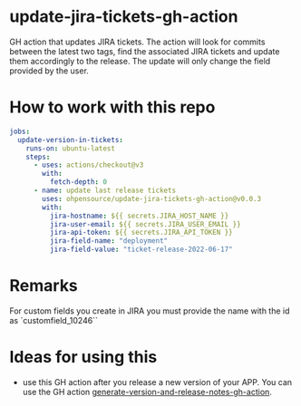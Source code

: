 # update-jira-tickets-gh-action
GH action that updates JIRA tickets. The action will look for commits between the latest two tags, find the associated JIRA tickets and update them accordingly to the release. The update will only change the field provided by the user.

# How to work with this repo

```yml
jobs:
  update-version-in-tickets:
    runs-on: ubuntu-latest
    steps:
      - uses: actions/checkout@v3
        with:
          fetch-depth: 0
      - name: update last release tickets
        uses: ohpensource/update-jira-tickets-gh-action@v0.0.3
        with:
          jira-hostname: ${{ secrets.JIRA_HOST_NAME }}
          jira-user-email: ${{ secrets.JIRA_USER_EMAIL }}
          jira-api-token: ${{ secrets.JIRA_API_TOKEN }}
          jira-field-name: "deployment"
          jira-field-value: "ticket-release-2022-06-17"
```

# Remarks

For custom fields you create in JIRA you must provide the name with the id as `customfield_10246``

# Ideas for using this

* use this GH action after you release a new version of your APP. You can use the GH action [generate-version-and-release-notes-gh-action](https://github.com/ohpensource/generate-version-and-release-notes-gh-action).